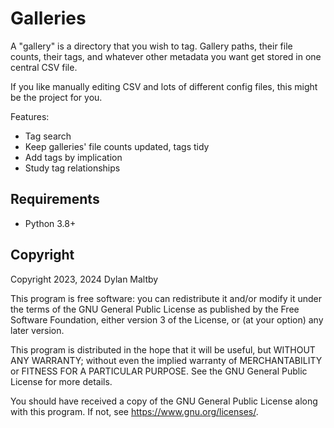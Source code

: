 Galleries
=========

A "gallery" is a directory that you wish to tag.
Gallery paths, their file counts, their tags,
and whatever other metadata you want get stored in one central CSV file.

If you like manually editing CSV and lots of different config files,
this might be the project for you.

Features:

-   Tag search
-   Keep galleries' file counts updated, tags tidy
-   Add tags by implication
-   Study tag relationships

Requirements
------------

-   Python 3.8+

Copyright
---------

Copyright 2023, 2024 Dylan Maltby

This program is free software: you can redistribute it and/or modify it
under the terms of the GNU General Public License as published by the
Free Software Foundation, either version 3 of the License, or (at your
option) any later version.

This program is distributed in the hope that it will be useful, but
WITHOUT ANY WARRANTY; without even the implied warranty of
MERCHANTABILITY or FITNESS FOR A PARTICULAR PURPOSE. See the GNU General
Public License for more details.

You should have received a copy of the GNU General Public License along
with this program. If not, see <https://www.gnu.org/licenses/>.
